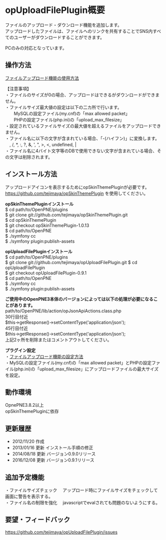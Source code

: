 opUploadFilePlugin概要
======================
ファイルのアップロード・ダウンロード機能を追加します。  
アップロードしたファイルは、ファイルへのリンクを共有することでSNS内すべてのユーザーがダウンロードすることができます。  

PCのみの対応となっています。  
  
  
操作方法
----------------
<a href="https://pne.jp/upfile_usage.html" target="_blank">ファイルアップロード機能の使用方法</a>  
  
【注意事項】  
・ファイルのサイズが0の場合、アップロードはできるがダウンロードができません。  
・ファイルサイズ最大値の設定は以下の二カ所で行います。  
　　MySQLの設定ファイル(my.cnf)の「max allowed packet」  
　　PHPの設定ファイル(php.ini)の「upload_max_filesize」  
・設定されているファイルサイズの最大値を超えるファイルをアップロードできません。  
・ファイル名に以下の文字が含まれている場合、「-(ハイフン)」に変換します。  
　\, /, *, :, ?, &, ', ", >, <, undefined, |  
・ファイル名に4バイト文字等のDBで使用できない文字が含まれている場合、その文字は削除されます。  
  
  
インストール方法
----------------
アップロードアイコンを表示するためにopSkinThemePluginが必要です。  
https://github.com/tejimaya/opSkinThemePlugin を使用してください。  
  
  
**opSkinThemePluginインストール**  
    $ cd path/to/OpenPNE/plugins  
    $ git clone git://github.com/tejimaya/opSkinThemePlugin.git  
    $ cd opSkinThemePlugin  
    $ git checkout opSkinThemePlugin-1.0.13  
    $ cd path/to/OpenPNE  
    $ ./symfony cc  
    $ ./symfony plugin:publish-assets  
  
**opUploadFilePluginインストール**  
    $ cd path/to/OpenPNE/plugins  
    $ git clone git://github.com/tejimaya/opUploadFilePlugin.git
    $ cd opUploadFilePlugin  
    $ git checkout opUploadFilePlugin-0.9.1  
    $ cd path/to/OpenPNE  
    $ ./symfony cc  
    $ ./symfony plugin:publish-assets  
  
**ご使用中のOpenPNE3本体のバージョンによっては以下の処理が必要になることがあります。**  
    path/to/OpenPNE/lib/action/opJsonApiActions.class.php  
      30行目付近  
        $this->getResponse()->setContentType('application/json');  
      45行目付近  
        $this->getResponse()->setContentType('application/json');  
      上記2ヶ所を削除またはコメントアウトしてください。  
  
**プラグイン設定**  
・<a href="https://pne.jp/upfile_setting.html" target="_blank">ファイルアップロード機能の設定方法</a>  
・MySQLの設定ファイル(my.cnf)の「max allowed packet」とPHPの設定ファイル(php.ini)の「upload_max_filesize」にアップロードファイルの最大サイズを設定。  
  
動作環境
--------
OpnePNE3.8.2以上  
opSkinThemePluginに依存  
  
  
更新履歴
--------
 * 2012/11/20 作成  
 * 2013/01/16 更新  インストール手順の修正
 * 2014/08/18 更新  バージョン0.9.0リリース
 * 2016/12/08 更新  バージョン0.9.1リリース


追加予定機能
----------
 ・ファイルサイズチェック 　アップロード時にファイルサイズをチェックして画面に警告を表示する。  
 ・ファイル名の制限を強化 　javascriptでevalされても問題のないようにする。  


要望・フィードバック
----------

https://github.com/tejimaya/opUploadFilePlugin/issues
